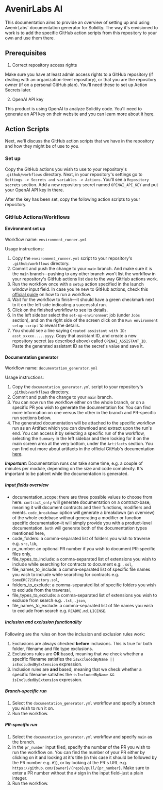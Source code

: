 # AvenirLabs AI

This documentation aims to provide an overview of setting up and using AvenirLabs' documentation generator for Solidity. The way it's envisioned to work is to add the specific GitHub action scripts from this repository to your own and use them there.

## Prerequisites

1. Correct repository access rights

Make sure you have at least admin access rights to a GitHub repository (if dealing with an organization-level repository), or that you are the repository owner (if on a personal GitHub plan). You'll need these to set up Action Secrets later.

2. OpenAI API key

This product is using OpenAI to analyze Solidity code. You'll need to generate an API key on their website and you can learn more about it [here](https://platform.openai.com/docs/quickstart/account-setup).

## Action Scripts

Next, we'll discuss the GitHub action scripts that we have in the repository and how they might be of use to you. 

### Set up

Copy the GitHub actions you wish to use to your repository's `.github/workflows` directory. Next, in your repository's settings go to `Settings -> Secrets and variables -> Actions`. You'll see a `Repository secrets` section. Add a new repository secret named `OPENAI_API_KEY` and put your OpenAI API key in there.

After the key has been set, copy the following action scripts to your repository.

### GitHub Actions/Workflows

#### Environment set up

Workflow name: `environment_runner.yml`

Usage instructions:

1. Copy the `environment_runner.yml` script to your repository's `.github/workflows` directory.
2. Commit and push the change to your `main` branch. And make sure it is the `main` branch––pushing to any other branch won't list the workflow in your repository's GitHub actions list due to the way GitHub actions work.
3. Run the workflow once with a `setup` action specified in the launch window input field. In case you're new to GitHub actions, check this [official guide](https://docs.github.com/en/actions/using-workflows/manually-running-a-workflow) on how to run a workflow.
4. Wait for the workflow to finish––it should have a green checkmark next to it on the left side indicating a successful run.
5. Click on the finished workflow to see its details.
6. In the left sidebar select the `set-up-environment` job (under `Jobs` section), and on the right side of the screen click on the `Run environment setup script` to reveal the details.
7. You should see a line saying `Created assistant with ID: asst_xxxxx.....yyyy`. Copy that assistant ID, and create a new repository secret (as described above) called `OPENAI_ASSISTANT_ID`. Paste the generated assistant ID as the secret's value and save it.

#### Documentation generator

Workflow name: `documentation_generator.yml`

Usage instructions:

1. Copy the `documentation_generator.yml` script to your repository's `.github/workflows` directory.
2. Commit and push the change to your `main` branch.
3. You can now run the workflow either on the whole branch, or on a specific PR you wish to generate the documentation for. You can find more information on one versus the other in the branch and PR-specific run sections below.
4. The generated documentation will be attached to the specific workflow run as an Artifact which you can download and extract upon the run's end. You can access it by selecting a specific run of the workflow, selecting the `Summary` in the left sidebar and then looking for it on the main screen area at the very bottom, under the `Artifacts` section. You can find out more about artifacts in the official GitHub's documentation [here](https://docs.github.com/en/actions/managing-workflow-runs/downloading-workflow-artifacts).

**_Important:_** Documentation runs can take some time, e.g. a couple of minutes per module, depending on the size and code complexity. It's important to be patient while the documentation is generated.

##### Input fields overview

* documentation_scope: there are three possible values to choose from here. `contract_only` will generate documentation on a contract-base, meaning it will document contracts and their functions, modifiers and events. `code_breakdown` option will generate a breakdown (an overview) of the whole codebase without generating a modifier or function specific documentation–it will simply provide you with a product-level documentation. `both` will generate both of the documentation types mentioned here,
* code_folders: a comma-separated list of folders you wish to traverse e.g. `src,lib`,
* pr_number: an optional PR number if you wish to document PR-specific files only,
* file_types_to_include: a comma-separated list of extensions you wish to include while searching for contracts to document e.g. `.sol`,
* file_names_to_include: a comma-separated list of specific file names you wish to include while searching for contracts e.g. `SomeERC721Factory.sol`,
* folders_to_exclude: a comma-separated list of specific folders you wish to exclude from the traversal,
* file_types_to_exclude: a comma-separated list of extensions you wish to exclude from search e.g. `.txt,.json`,
* file_names_to_exclude: a comma-separated list of file names you wish to exclude from search e.g. `README.md,LICENSE`.

##### Inclusion and exclusion functionality

Following are the rules on how the inclusion and exclusion rules work:

1. Exclusions are always checked **before** inclusions. This is true for both folder, filename and file type exclusions.
2. Exclusions rules are **OR** based, meaning that we check whether a specific filename satisfies the `isExcludedByName || isExcludedByExtension` expression.
3. Inclusion rules are **and** based, meaning that we check whether a specific filename satisfies the `isIncludedByName && isIncludedByExtension` expression.

##### Branch-specific run

1. Select the `documentation_generator.yml` workflow and specify a branch you wish to run it on.
2. Run the workflow.

##### PR-specific run

1. Select the `documentation_generator.yml` workflow and specify `main` as the branch.
2. In the `pr_number` input filed, specify the number of the PR you wish to run the workflow on. You can find the number of your PR either by clicking on it and looking at it's title (in this case it should be followed by the PR number e.g. `#1`), or by looking at the PR's URL e.g. `https://github.com/{owner}/{repo}/pull/{pr_number}`. Make sure to enter a PR number without the `#` sign in the input field–just a plain integer.
3. Run the workflow.
